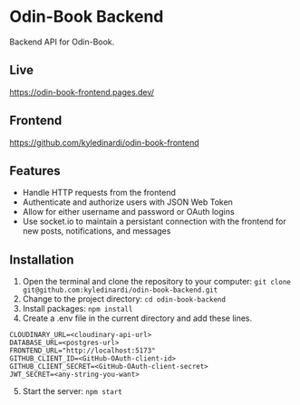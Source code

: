# Odin-Book Backend

Backend API for Odin-Book.

## Live

https://odin-book-frontend.pages.dev/

## Frontend

https://github.com/kyledinardi/odin-book-frontend

## Features

- Handle HTTP requests from the frontend
- Authenticate and authorize users with JSON Web Token
- Allow for either username and password or OAuth logins
- Use socket.io to maintain a persistant connection with the frontend for new posts, notifications, and messages

## Installation

1. Open the terminal and clone the repository to your computer: `git clone git@github.com:kyledinardi/odin-book-backend.git`
2. Change to the project directory: `cd odin-book-backend`
3. Install packages: `npm install`
4. Create a .env file in the current directory and add these lines. 
```
CLOUDINARY_URL=<cloudinary-api-url>
DATABASE_URL=<postgres-url>
FRONTEND_URL="http://localhost:5173"
GITHUB_CLIENT_ID=<GitHub-OAuth-client-id>
GITHUB_CLIENT_SECRET=<GitHub-OAuth-client-secret>
JWT_SECRET=<any-string-you-want>
```
5. Start the server: `npm start`